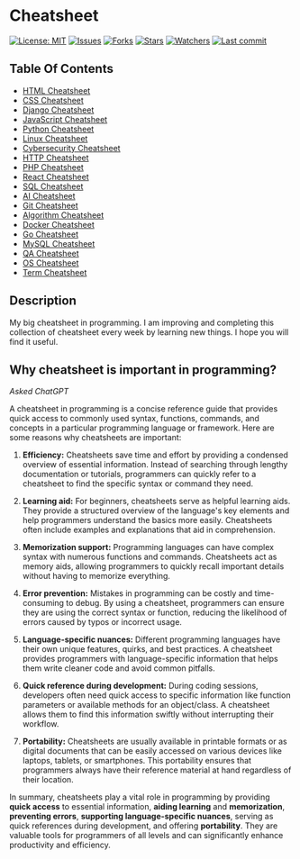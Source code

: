 # Cheatsheet

[![License: MIT](https://img.shields.io/github/license/ILoveBacteria/cheatsheet)](https://github.com/ILoveBacteria/cheatsheet/blob/master/LICENSE)
[![Issues](https://img.shields.io/github/issues/ILoveBacteria/cheatsheet)](https://github.com/ILoveBacteria/cheatsheet/issues)
[![Forks](https://img.shields.io/github/forks/ILoveBacteria/cheatsheet)](https://github.com/ILoveBacteria/cheatsheet/network/members)
[![Stars](https://img.shields.io/github/stars/ILoveBacteria/cheatsheet)]()
[![Watchers](https://img.shields.io/github/watchers/ILoveBacteria/cheatsheet)]()
[![Last commit](https://img.shields.io/github/last-commit/ILoveBacteria/cheatsheet)](https://github.com/ILoveBacteria/cheatsheet/commits/master)

## Table Of Contents
- [HTML Cheatsheet](HTML/)
- [CSS Cheatsheet](CSS/)
- [Django Cheatsheet](Django/)
- [JavaScript Cheatsheet](JavaScript/)
- [Python Cheatsheet](Python/)
- [Linux Cheatsheet](Linux/)
- [Cybersecurity Cheatsheet](Cybersecurity/)
- [HTTP Cheatsheet](HTTP/)
- [PHP Cheatsheet](PHP/)
- [React Cheatsheet](React/)
- [SQL Cheatsheet](SQL/)
- [AI Cheatsheet](AI/)
- [Git Cheatsheet](Git/)
- [Algorithm Cheatsheet](Algorithm/)
- [Docker Cheatsheet](Docker/)
- [Go Cheatsheet](Go/)
- [MySQL Cheatsheet](MySQL/)
- [QA Cheatsheet](QA/)
- [OS Cheatsheet](OS/)
- [Term Cheatsheet](Term/)

## Description
My big cheatsheet in programming. I am improving and completing this collection of cheatsheet every week by learning new things. I hope you will find it useful.

## Why cheatsheet is important in programming?

*Asked ChatGPT*

A cheatsheet in programming is a concise reference guide that provides quick access to commonly used syntax, functions, commands, and concepts in a particular programming language or framework. Here are some reasons why cheatsheets are important:

1. **Efficiency:** Cheatsheets save time and effort by providing a condensed overview of essential information. Instead of searching through lengthy documentation or tutorials, programmers can quickly refer to a cheatsheet to find the specific syntax or command they need.

2. **Learning aid:** For beginners, cheatsheets serve as helpful learning aids. They provide a structured overview of the language's key elements and help programmers understand the basics more easily. Cheatsheets often include examples and explanations that aid in comprehension.

3. **Memorization support:** Programming languages can have complex syntax with numerous functions and commands. Cheatsheets act as memory aids, allowing programmers to quickly recall important details without having to memorize everything.

4. **Error prevention:** Mistakes in programming can be costly and time-consuming to debug. By using a cheatsheet, programmers can ensure they are using the correct syntax or function, reducing the likelihood of errors caused by typos or incorrect usage.

5. **Language-specific nuances:** Different programming languages have their own unique features, quirks, and best practices. A cheatsheet provides programmers with language-specific information that helps them write cleaner code and avoid common pitfalls.

6. **Quick reference during development:** During coding sessions, developers often need quick access to specific information like function parameters or available methods for an object/class. A cheatsheet allows them to find this information swiftly without interrupting their workflow.

7. **Portability:** Cheatsheets are usually available in printable formats or as digital documents that can be easily accessed on various devices like laptops, tablets, or smartphones. This portability ensures that programmers always have their reference material at hand regardless of their location.

In summary, cheatsheets play a vital role in programming by providing **quick access** to essential information, **aiding learning** and **memorization**, **preventing errors**, **supporting language-specific nuances**, serving as quick references during development, and offering **portability**. They are valuable tools for programmers of all levels and can significantly enhance productivity and efficiency.
